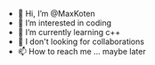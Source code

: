 - 👋 Hi, I’m @MaxKoten
- 👀 I’m interested in coding
- 🌱 I’m currently learning c++
- 💞️ I don't looking for collaborations
- 📫 How to reach me ... maybe later

<!---
MaxKoten/MaxKoten is a ✨ special ✨ repository because its `README.md` (this file) appears on your GitHub profile.
You can click the Preview link to take a look at your changes.
--->
